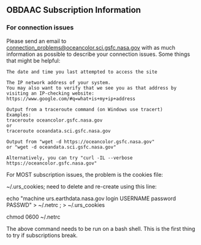 ## OBDAAC Subscription Information




### For connection issues
Please send an email to connection_problems@oceancolor.sci.gsfc.nasa.gov with as much information as possible to describe your connection issues. Some things that might be helpful:

    The date and time you last attempted to access the site

    The IP network address of your system.
    You may also want to verify that we see you as that address by visiting an IP-checking website:
    https://www.google.com/#q=what+is+my+ip+address

    Output from a traceroute command (on Windows use tracert)
    Examples:
    traceroute oceancolor.gsfc.nasa.gov
    or
    traceroute oceandata.sci.gsfc.nasa.gov

    Output from "wget -d https://oceancolor.gsfc.nasa.gov"
    or "wget -d oceandata.sci.gsfc.nasa.gov"

    Alternatively, you can try "curl -IL --verbose https://oceancolor.gsfc.nasa.gov"
    
For MOST subscription issues, the problem is the cookies file:
    
~/.urs_cookies; need to delete and re-create using this line:

echo "machine urs.earthdata.nasa.gov login USERNAME password PASSWD" > ~/.netrc ; > ~/.urs_cookies

chmod  0600 ~/.netrc

The above command needs to be run on a bash shell. This is the first thing to try if subscriptions break.

